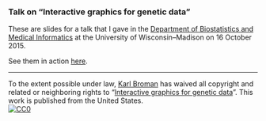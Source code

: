 ### Talk on &ldquo;Interactive graphics for genetic data&rdquo;

These are slides for a talk that I gave in the
[Department of Biostatistics and Medical Informatics](https://www.biostat.wisc.edu)
at the University of Wisconsin&ndash;Madison on 16 October 2015.

See them in action [here](https://www.biostat.wisc.edu/~kbroman/presentations/BMI2015).

---

To the extent possible under law,
[Karl Broman](http://github.com/kbroman)
has waived all copyright and related or neighboring rights to
&ldquo;[Interactive graphics for genetic data](https://github.com/kbroman/Talk_BMI2015)&rdquo;.
This work is published from the United States.
<br/>
[![CC0](http://i.creativecommons.org/p/zero/1.0/88x31.png)](http://creativecommons.org/publicdomain/zero/1.0/)
